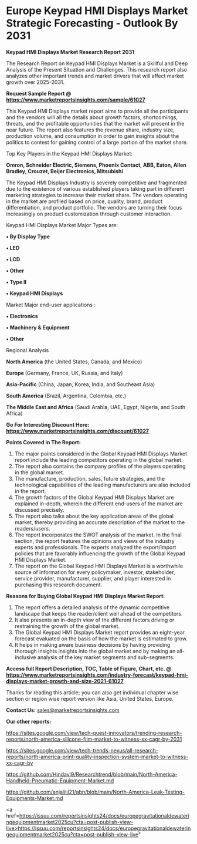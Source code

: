 # Europe Keypad HMI Displays Market Strategic Forecasting - Outlook By 2031

<strong>Keypad HMI Displays Market Research Report 2031</strong>

The Research Report on Keypad HMI Displays Market is a Skillful and Deep Analysis of the Present Situation and Challenges. This research report also analyzes other important trends and market drivers that will affect market growth over 2025-2031.

<strong>Request Sample Report @ <a href=https://www.marketreportsinsights.com/sample/61027>https://www.marketreportsinsights.com/sample/61027</a></strong>

This Keypad HMI Displays market report aims to provide all the participants and the vendors will all the details about growth factors, shortcomings, threats, and the profitable opportunities that the market will present in the near future. The report also features the revenue share, industry size, production volume, and consumption in order to gain insights about the politics to contest for gaining control of a large portion of the market share.

Top Key Players in the Keypad HMI Displays Market:

<strong>Omron, Schneider Electric, Siemens, Phoenix Contact, ABB, Eaton, Allen Bradley, Crouzet, Beijer Electronics, Mitsubishi</strong>

The Keypad HMI Displays Industry is severely competitive and fragmented due to the existence of various established players taking part in different marketing strategies to increase their market share. The vendors operating in the market are profiled based on price, quality, brand, product differentiation, and product portfolio. The vendors are turning their focus increasingly on product customization through customer interaction.

Keypad HMI Displays Market Major Types are:

<strong>• By Display Type

• LED

• LCD

• Other

• Type II

• Keypad HMI Displays</strong>

Market Major end-user applications :

<strong>• Electronics

• Machinery & Equipment

• Other</strong>

Regional Analysis

</u><strong><b>North America</b></strong> (the United States, Canada, and Mexico)

<strong><b>Europe </b></strong>(Germany, France, UK, Russia, and Italy)

<strong><b>Asia-Pacific</b></strong> (China, Japan, Korea, India, and Southeast Asia)

<strong><b>South America</b></strong> (Brazil, Argentina, Colombia, etc.)

<strong><b>The Middle East and Africa</b></strong> (Saudi Arabia, UAE, Egypt, Nigeria, and South Africa)

<strong>Go For Interesting Discount Here: <a href=https://www.marketreportsinsights.com/discount/61027>https://www.marketreportsinsights.com/discount/61027</a></strong>

<strong>Points Covered in The Report:</strong>
<ol>
  <li>The major points considered in the Global Keypad HMI Displays Market report include the leading competitors operating in the global market.</li>
  <li>The report also contains the company profiles of the players operating in the global market.</li>
  <li>The manufacture, production, sales, future strategies, and the technological capabilities of the leading manufacturers are also included in the report.</li>
  <li>The growth factors of the Global Keypad HMI Displays Market are explained in-depth, wherein the different end-users of the market are discussed precisely.</li>
  <li>The report also talks about the key application areas of the global market, thereby providing an accurate description of the market to the readers/users.</li>
  <li>The report incorporates the SWOT analysis of the market. In the final section, the report features the opinions and views of the industry experts and professionals. The experts analyzed the export/import policies that are favorably influencing the growth of the Global Keypad HMI Displays Market.</li>
  <li>The report on the Global Keypad HMI Displays Market is a worthwhile source of information for every policymaker, investor, stakeholder, service provider, manufacturer, supplier, and player interested in purchasing this research document.</li>
</ol>
<strong>Reasons for Buying Global Keypad HMI Displays Market Report:</strong>

<ol>
  <li>The report offers a detailed analysis of the dynamic competitive landscape that keeps the reader/client well ahead of the competitors.</li>
  <li>It also presents an in-depth view of the different factors driving or restraining the growth of the global market.</li>
  <li>The Global Keypad HMI Displays Market report provides an eight-year forecast evaluated on the basis of how the market is estimated to grow.</li>
  <li>It helps in making aware business decisions by having providing thorough insights insights into the global market and by making an all-inclusive analysis of the key market segments and sub-segments.</li>
</ol>
<strong>Access full Report Description, TOC, Table of Figure, Chart, etc. @ <a href=https://www.marketreportsinsights.com/industry-forecast/keypad-hmi-displays-market-growth-and-size-2021-61027>https://www.marketreportsinsights.com/industry-forecast/keypad-hmi-displays-market-growth-and-size-2021-61027</a></strong>


Thanks for reading this article; you can also get individual chapter wise section or region wise report version like Asia, United States, Europe.

<strong>Contact Us:</strong>
sales@marketreportsinsights.com

<strong>Our other reports:</strong>

<a href=https://sites.google.com/view/tech-quest-innovators/trending-research-reports/north-america-silicone-film-market-to-witness-xx-cagr-by-2031>https://sites.google.com/view/tech-quest-innovators/trending-research-reports/north-america-silicone-film-market-to-witness-xx-cagr-by-2031</a>

<a href=https://sites.google.com/view/tech-trends-nexus/all-research-reports/north-america-print-quality-inspection-system-market-to-witness-xx-cagr-by>https://sites.google.com/view/tech-trends-nexus/all-research-reports/north-america-print-quality-inspection-system-market-to-witness-xx-cagr-by</a>

<a href=https://github.com/Hindavi9/Researchtrend/blob/main/North-America-Handheld-Pneumatic-Equipment-Market.md>https://github.com/Hindavi9/Researchtrend/blob/main/North-America-Handheld-Pneumatic-Equipment-Market.md</a>

<a href=https://github.com/anjaliiii21/abn/blob/main/North-America-Leak-Testing-Equipments-Market.md>https://github.com/anjaliiii21/abn/blob/main/North-America-Leak-Testing-Equipments-Market.md</a>

<a href=https://issuu.com/reportsinsights24/docs/europegravitationaldewateringequipmentmarket2025cu?cta=post-publish-view-live>https://issuu.com/reportsinsights24/docs/europegravitationaldewateringequipmentmarket2025cu?cta=post-publish-view-live</a>"
